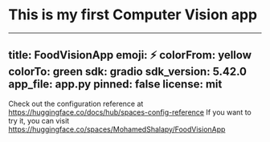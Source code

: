 # This is my first Computer Vision app 
---
title: FoodVisionApp
emoji: ⚡
colorFrom: yellow
colorTo: green
sdk: gradio
sdk_version: 5.42.0
app_file: app.py
pinned: false
license: mit
---

Check out the configuration reference at https://huggingface.co/docs/hub/spaces-config-reference
If you want to try it, you can visit https://huggingface.co/spaces/MohamedShalapy/FoodVisionApp

